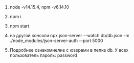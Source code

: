 1. node -v14.15.4, npm -v6.14.10

2. npm i

3. npm start

4. на другой консоли npx json-server --watch db/db.json -m ./node_modules/json-server-auth --port 5000

5. Подробнее ознакомнелие с юзерами в пепке db. У всех пользователь пароль: password